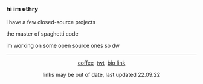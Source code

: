 

<p align="center">
  <h3>hi im ethry</h3>
  <p>i have a few closed-source projects</p>
  <p>the master of spaghetti code</p>
  <p>im working on some open source ones so dw</p>
  <hr>
  <div align="center"><a href="https://buymeacoffee.com/ethry">coffee</a>&nbsp;&nbsp;<a href="https://twitter.com/etheaary">twt</a>&nbsp;&nbsp;<a href="https://ethry.bio.link/">bio link</a>
  <p>links may be out of date, last updated 22.09.22</p></div>
</p>
